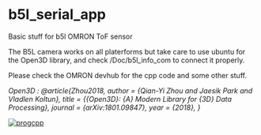 # b5l_serial_app
Basic stuff for b5l OMRON ToF sensor

The B5L camera works on all platerforms but take care to use ubuntu for the Open3D library, and check /Doc/b5l_info_com to connect it properly.

Please check the OMRON devhub for the cpp code and some other stuff.

*Open3D : 
@article{Zhou2018,
    author    = {Qian-Yi Zhou and Jaesik Park and Vladlen Koltun},
    title     = {{Open3D}: {A} Modern Library for {3D} Data Processing},
    journal   = {arXiv:1801.09847},
    year      = {2018},
}*

<a href="https://ibb.co/y6YPX6Z"><img src="https://i.ibb.co/0CF2cC6/progcpp.png" alt="progcpp" border="0"></a>
